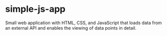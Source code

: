 # simple-js-app
 Small web application with HTML, CSS, and JavaScript that loads data from an external API and enables the viewing of data points in detail.
